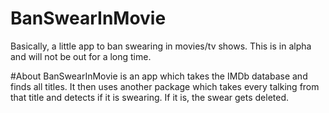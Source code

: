 # BanSwearInMovie
Basically, a little app to ban swearing in movies/tv shows. This is in alpha and will not be out for a long time.

#About
BanSwearInMovie is an app which takes the IMDb database and finds all titles. It then uses another package which takes every talking from that title and detects if it is swearing. If it is, the swear gets deleted.
